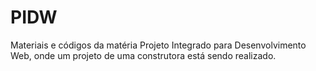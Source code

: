 # PIDW
 Materiais e códigos da matéria Projeto Integrado para Desenvolvimento Web, onde um projeto de uma construtora está sendo realizado.
